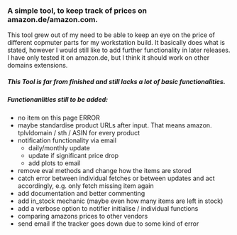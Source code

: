### A simple tool, to keep track of prices on amazon.de/amazon.com.
This tool grew out of my need to be able to keep an eye on the price of different copmuter parts for my workstation build. 
It basically does what is stated, however I would still like to add further functionality in later releases.
I have only tested it on amazon.de, but I think it should work on other domains extensions.

##### This Tool is far from finished and still lacks a lot of basic functionalities.

##### Functionanlities still to be added:
- no item on this page ERROR
- maybe standardise product URLs after input. That means amazon. tplvldomain / sth / ASIN for every product
- notification functionality via email
    - daily/monthly update
    - update if significant price drop
    - add plots to email
- remove eval methods and change how the items are stored
- catch error between individual fetches or between updates and act accordingly, e.g. only fetch missing item again
- add documentation and better commenting
- add in_stock mechanic (maybe even how many items are left in stock)
- add a verbose option to notifier initialise / individual functions
- comparing amazons prices to other vendors
- send email if the tracker goes down due to some kind of error

